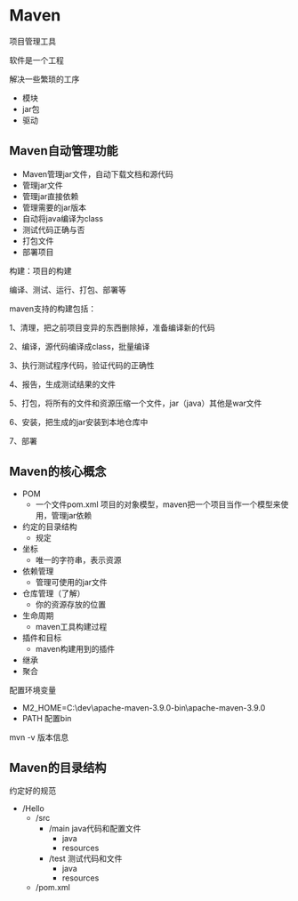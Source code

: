 # Maven

项目管理工具

软件是一个工程

解决一些繁琐的工序

* 模块
* jar包
* 驱动

## Maven自动管理功能

* Maven管理jar文件，自动下载文档和源代码
* 管理jar文件
* 管理jar直接依赖
* 管理需要的jar版本
* 自动将java编译为class
* 测试代码正确与否
* 打包文件
* 部署项目

构建：项目的构建

编译、测试、运行、打包、部署等

maven支持的构建包括：

1、清理，把之前项目变异的东西删除掉，准备编译新的代码

2、编译，源代码编译成class，批量编译

3、执行测试程序代码，验证代码的正确性

4、报告，生成测试结果的文件

5、打包，将所有的文件和资源压缩一个文件，jar（java）其他是war文件

6、安装，把生成的jar安装到本地仓库中

7、部署

## Maven的核心概念

* POM
  * 一个文件pom.xml 项目的对象模型，maven把一个项目当作一个模型来使用，管理jar依赖
* 约定的目录结构
  * 规定
* 坐标
  * 唯一的字符串，表示资源
* 依赖管理
  * 管理可使用的jar文件
* 仓库管理（了解）
  * 你的资源存放的位置
* 生命周期
  * maven工具构建过程
* 插件和目标
  * maven构建用到的插件
* 继承
* 聚合

配置环境变量

* M2_HOME=C:\dev\apache-maven-3.9.0-bin\apache-maven-3.9.0
* PATH 配置bin

mvn -v 版本信息

## Maven的目录结构

约定好的规范

* /Hello
  * /src
    * /main   java代码和配置文件
      * java
      * resources
    * /test    测试代码和文件
      * java
      * resources
  * /pom.xml